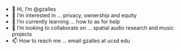 - 👋 Hi, I’m @gzalles
- 👀 I’m interested in ... privacy, ownership and equity
- 🌱 I’m currently learning ... how to as for help
- 💞️ I’m looking to collaborate on ... spatial audio research and music projects
- 📫 How to reach me ... email gzalles at ucsd edu
